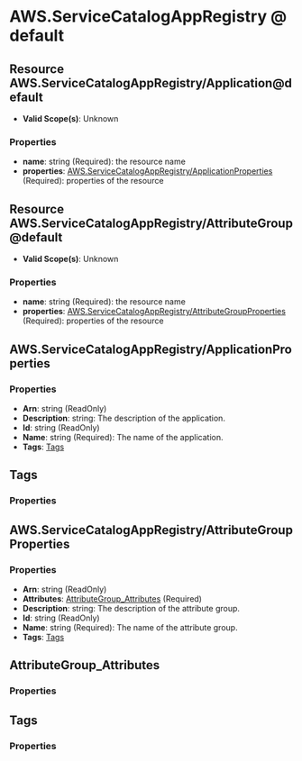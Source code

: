 # AWS.ServiceCatalogAppRegistry @ default

## Resource AWS.ServiceCatalogAppRegistry/Application@default
* **Valid Scope(s)**: Unknown
### Properties
* **name**: string (Required): the resource name
* **properties**: [AWS.ServiceCatalogAppRegistry/ApplicationProperties](#awsservicecatalogappregistryapplicationproperties) (Required): properties of the resource

## Resource AWS.ServiceCatalogAppRegistry/AttributeGroup@default
* **Valid Scope(s)**: Unknown
### Properties
* **name**: string (Required): the resource name
* **properties**: [AWS.ServiceCatalogAppRegistry/AttributeGroupProperties](#awsservicecatalogappregistryattributegroupproperties) (Required): properties of the resource

## AWS.ServiceCatalogAppRegistry/ApplicationProperties
### Properties
* **Arn**: string (ReadOnly)
* **Description**: string: The description of the application. 
* **Id**: string (ReadOnly)
* **Name**: string (Required): The name of the application. 
* **Tags**: [Tags](#tags)

## Tags
### Properties

## AWS.ServiceCatalogAppRegistry/AttributeGroupProperties
### Properties
* **Arn**: string (ReadOnly)
* **Attributes**: [AttributeGroup_Attributes](#attributegroupattributes) (Required)
* **Description**: string: The description of the attribute group. 
* **Id**: string (ReadOnly)
* **Name**: string (Required): The name of the attribute group. 
* **Tags**: [Tags](#tags)

## AttributeGroup_Attributes
### Properties

## Tags
### Properties

